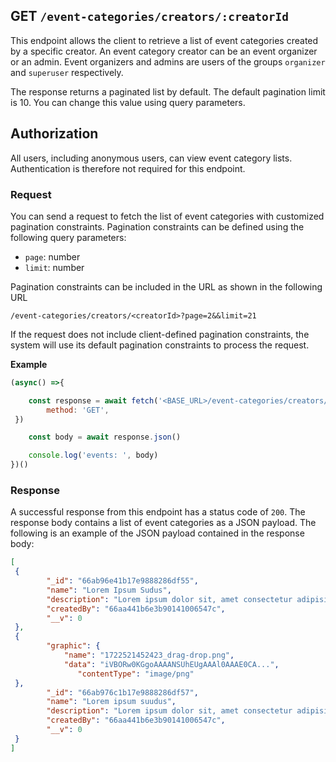 ## GET `/event-categories/creators/:creatorId`

This endpoint allows the client to retrieve a list of event categories created by a specific creator. An event category creator can be an event organizer or an admin. Event organizers and admins are users of the groups `organizer` and `superuser` respectively. 

The response returns a paginated list by default. The default pagination limit is 10. You can change this value using query parameters.


## Authorization
All users, including anonymous users, can view event category lists. Authentication is therefore not required for this endpoint.

### Request
You can send a request to fetch the list of event categories with customized pagination constraints. Pagination constraints can be defined using the following query parameters:

- `page`: number
- `limit`: number

Pagination constraints can be included in the URL as shown in the following URL

```t
/event-categories/creators/<creatorId>?page=2&&limit=21
```

If the request does not include client-defined pagination constraints, the system will use its default pagination constraints to process the request. 

**Example**

```javascript
(async() =>{

    const response = await fetch('<BASE_URL>/event-categories/creators/<creatorId>?page=2&&limit=21', {
        method: 'GET',
 })

    const body = await response.json()

    console.log('events: ', body)
})()
 ```

### Response
A successful response from this endpoint has a status code of `200`. The response body contains a list of event categories as a JSON payload. The following is an example of the JSON payload contained in the response body:

```json
[
 {
        "_id": "66ab96e41b17e9888286df55",
        "name": "Lorem Ipsum Sudus",
        "description": "Lorem ipsum dolor sit, amet consectetur adipisicing elit. Maiores libero illo praesentium autem nesciunt consectetur repudiandae omnis eum similique in, quas rerum. Eveniet, possimus doloremque?",
        "createdBy": "66aa441b6e3b90141006547c",
        "__v": 0
 },
 {
        "graphic": {
            "name": "1722521452423_drag-drop.png",
            "data": "iVBORw0KGgoAAAANSUhEUgAAAl0AAAE0CA...",
               "contentType": "image/png"
 },
        "_id": "66ab976c1b17e9888286df57",
        "name": "Lorem ipsum suudus",
        "description": "Lorem ipsum dolor sit, amet consectetur adipisicing elit. Maiores libero illo praesentium autem nesciunt consectetur repudiandae omnis eum similique in, quas rerum. Eveniet, possimus doloremque?",
        "createdBy": "66aa441b6e3b90141006547c",
        "__v": 0
 }
]
```

